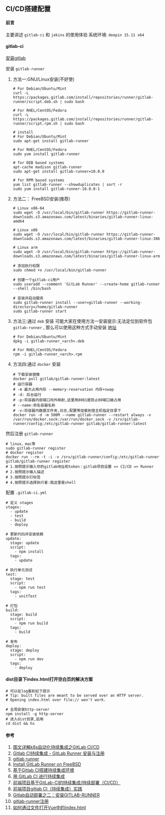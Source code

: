 ## CI/CD搭建配置

#### 前言
主要讲述 `gitlab-ci` 和 `jekins` 的使用体验
系统环境: `deepin 15.11 x64`

#### gitlab-ci
[安装gitlab](../Linux/docker安装和使用gitlab.md '安装gitlab')

安装 `gitlab-runner`
1. 方法一:GNU/Linux安装(不好使)
    ```SHELL
    # For Debian/Ubuntu/Mint
    curl -L https://packages.gitlab.com/install/repositories/runner/gitlab-runner/script.deb.sh | sudo bash

    # For RHEL/CentOS/Fedora
    curl -L https://packages.gitlab.com/install/repositories/runner/gitlab-runner/script.rpm.sh | sudo bash

    # install
    # For Debian/Ubuntu/Mint
    sudo apt-get install gitlab-runner

    # For RHEL/CentOS/Fedora
    sudo yum install gitlab-runner

    # for DEB based systems
    apt-cache madison gitlab-runner
    sudo apt-get install gitlab-runner=10.0.0

    # for RPM based systems
    yum list gitlab-runner --showduplicates | sort -r
    sudo yum install gitlab-runner-10.0.0-1
    ```
1. 方法二： FreeBSD安装(推荐)
    ```SHELL
    # Linux x86-64
    sudo wget -O /usr/local/bin/gitlab-runner https://gitlab-runner-downloads.s3.amazonaws.com/latest/binaries/gitlab-runner-linux-amd64

    # Linux x86
    sudo wget -O /usr/local/bin/gitlab-runner https://gitlab-runner-downloads.s3.amazonaws.com/latest/binaries/gitlab-runner-linux-386

    # Linux arm
    sudo wget -O /usr/local/bin/gitlab-runner https://gitlab-runner-downloads.s3.amazonaws.com/latest/binaries/gitlab-runner-linux-arm

    # 添加执行权限
    sudo chmod +x /usr/local/bin/gitlab-runner

    # 创建一个gitlab-ci用户
    sudo useradd --comment 'GitLab Runner' --create-home gitlab-runner --shell /bin/bash

    # 安装并启动服务
    sudo gitlab-runner install --user=gitlab-runner --working-directory=/home/gitlab-runner
    sudo gitlab-runner start
    ```
1. 方法三:通过 `deb` 安装
    可能大家在使用方法一安装提示:无法定位到软件包 `gitlab-runner` , 那么可以使用这种方式手动安装 [地址](https://gitlab-runner-downloads.s3.amazonaws.com/latest/index.html '地址')
    ```SHELL
    # For Debian/Ubuntu/Mint
    dpkg -i gitlab-runner_<arch>.deb

    # For RHEL/CentOS/Fedora
    rpm -i gitlab-runner_<arch>.rpm
    ```
1. 方法四:通过 `docker` 安装
    ```SHELL
    # 下载安装镜像
    docker pull gitlab/gitlab-runner:latest
    # 运行容器
    # -m 最大占用内存 --memory-reservation 内存+swap
    # -d: 后台运行
    # -p:将容器内部端口向外映射,这里用8081是防止80端口被占用
    # --name:命名容器名称
    # -v:将容器内数据文件夹,日志,配置等挂载到宿主机指定目录下
    docker run -d -m 500M --name gitlab-runner --restart always -v /var/run/docker.sock:/var/run/docker.sock -v /srv/gitlab-runner/config:/etc/gitlab-runner gitlab/gitlab-runner:latest
    ```

然后注册 `gitlab-runner`
```SHELL
# linux，mac等
sudo gitlab-runner register
# docker register
docker run --rm -t -i -v /srv/gitlab-runner/config:/etc/gitlab-runner gitlab/gitlab-runner register
# 1.按照提示输入你的gitlab地址和token：gitlab项目设置 => CI/CD => Runner
# 2.按照提示输入描述
# 3.按照提示打标签
# 4.按照提示选择执行者:我这里是shell
```

配置 `.gitlab-ci.yml`
```SHELL
# 定义 stages
stages:
  - update
  - test
  - build
  - deploy

# 更新代码并安装依赖
update:
  stage: update
  script:
    - npm install
  tags:
    - update

# 执行单元测试
test:
  stage: test
  script:
    - npm run test
  tags:
    - unitTest

# 打包
build:
  stage: build
  script:
    - npm run build
  tags:
    - build

# 发布
deploy:
  stage: deploy
  script:
    - npm run dev
  tags:
    - deploy
```


#### dist目录下index.html打开空白页的解决方案
```SHELL
# 可以在log看到如下提示
# Tip: built files are meant to be served over an HTTP server.
# Opening index.html over file:// won't work.

# 全局安装http-server
npm install -g http-server
# 进入dist目录,启用
cd dist && hs
```

#### 参考
1. [图文详解k8s自动化持续集成之GitLab CI/CD](https://www.cnblogs.com/sunsky303/p/10775126.html '图文详解k8s自动化持续集成之GitLab')
1. [Gitlab CI持续集成 - GitLab Runner 安装与注册](https://www.jianshu.com/p/fab407ddfed0 'Gitlab CI持续集成 - GitLab Runner 安装与注册')
1. [gitlab runner](https://docs.gitlab.com/runner/install/index.html 'gitlab runner')
1. [Install GitLab Runner on FreeBSD](https://docs.gitlab.com/runner/install/freebsd.html 'Install GitLab Runner on FreeBSD')
1. [基于Gitlab CI搭建持续集成环境](https://www.jianshu.com/p/705428ca1410 '基于Gitlab CI搭建持续集成环境')
1. [用 GitLab CI 进行持续集成](https://scarletsky.github.io/2016/07/29/use-gitlab-ci-for-continuous-integration/ '用 GitLab CI 进行持续集成')
1. [前端项目基于GitLab-CI的持续集成/持续部署（CI/CD）](https://juejin.im/post/5c015f4ae51d453244120d86 '前端项目基于GitLab-CI的持续集成/持续部署（CI/CD）')
1. [前端项目gitlab CI（持续集成）实践](https://github.com/WarpPrism/Blog/issues/38 '前端项目gitlab CI（持续集成）实践')
1. [Gitlab自动部署之二：安装GITLAB-RUNNER](https://juejin.im/post/5cb92a3ae51d456e5f76c485 'Gitlab自动部署之二：安装GITLAB-RUNNER')
1. [gitlab-runner注册](https://docs.gitlab.com/runner/register/index.html#docker 'gitlab-runner注册')
1. [如何通过文件打开Vue中的index.html](https://www.sail.name/2017/06/10/how-to-open-index-html-of-vue-over-file/ '如何通过文件打开Vue中的index.html')


